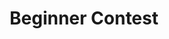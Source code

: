 ---
category: [Beginner Contest]
hue: var(--c-themeDarkGreen)
title: Beginner Contest
description: 
---